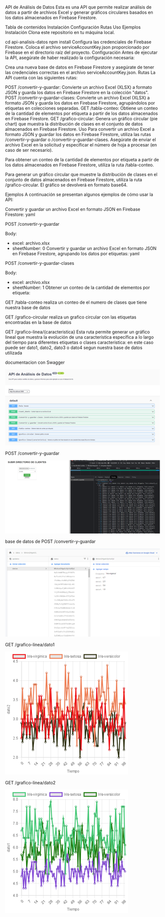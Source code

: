 API de Análisis de Datos
Esta es una API que permite realizar análisis de datos a partir de archivos Excel y generar gráficos circulares basados en los datos almacenados en Firebase Firestore.

Tabla de contenidos
Instalación
Configuración
Rutas
Uso
Ejemplos
Instalación
Clona este repositorio en tu máquina local.



cd api-analisis-datos
npm install
Configura las credenciales de Firebase Firestore. Coloca el archivo serviceAccountKey.json proporcionado por Firebase en el directorio raíz del proyecto.
Configuración
Antes de ejecutar la API, asegúrate de haber realizado la configuración necesaria:

Crea una nueva base de datos en Firebase Firestore y asegúrate de tener las credenciales correctas en el archivo serviceAccountKey.json.
Rutas
La API cuenta con las siguientes rutas:

POST /convertir-y-guardar: Convierte un archivo Excel (XLSX) a formato JSON y guarda los datos en Firebase Firestore en la colección "datos".
POST /convertir-y-guardar-clases: Convierte un archivo Excel (XLSX) a formato JSON y guarda los datos en Firebase Firestore, agrupándolos por etiquetas en colecciones separadas.
GET /tabla-conteo: Obtiene un conteo de la cantidad de elementos por etiqueta a partir de los datos almacenados en Firebase Firestore.
GET /grafico-circular: Genera un gráfico circular (pie chart) que muestra la distribución de clases en el conjunto de datos almacenados en Firebase Firestore.
Uso
Para convertir un archivo Excel a formato JSON y guardar los datos en Firebase Firestore, utiliza las rutas /convertir-y-guardar o /convertir-y-guardar-clases. Asegúrate de enviar el archivo Excel en la solicitud y especificar el número de hoja a procesar (en caso de ser necesario).

Para obtener un conteo de la cantidad de elementos por etiqueta a partir de los datos almacenados en Firebase Firestore, utiliza la ruta /tabla-conteo.

Para generar un gráfico circular que muestre la distribución de clases en el conjunto de datos almacenados en Firebase Firestore, utiliza la ruta /grafico-circular. El gráfico se devolverá en formato base64.

Ejemplos
A continuación se presentan algunos ejemplos de cómo usar la API:

Convertir y guardar un archivo Excel en formato JSON en Firebase Firestore:
yaml

POST /convertir-y-guardar

Body:
- excel: archivo.xlsx
- sheetNumber: 0
Convertir y guardar un archivo Excel en formato JSON en Firebase Firestore, agrupando los datos por etiquetas:
yaml

POST /convertir-y-guardar-clases

Body:
- excel: archivo.xlsx
- sheetNumber: 1
Obtener un conteo de la cantidad de elementos por etiqueta:


GET /tabla-conteo
realiza un conteo de el numero de clases que tiene nuestra base de datos

GET /grafico-circular
realiza un grafico circular con las etiquetas encontradas en la base de datos

GET /grafico-linea/{caracteristica}
Esta ruta permite generar un gráfico lineal que muestra la evolución de una característica específica a lo largo del tiempo para diferentes etiquetas o clases
caracteristica: en este caso puede ser dato1, dato2, dato3 o dato4 segun nuestra base de datos utilizada

documentacion con Swagger

![Descripción de la imagen](./images/swagger.png)

POST /convertir-y-guardar

![Descripción de la imagen](./images/ruta2.png)

base de datos de POST /convertir-y-guardar

![Descripción de la imagen](./images/ruta2bd.png)


GET /grafico-linea/dato1

![Descripción de la imagen](./images/dato1.png)

GET /grafico-linea/dato2

![Descripción de la imagen](./images/dato2.png)
